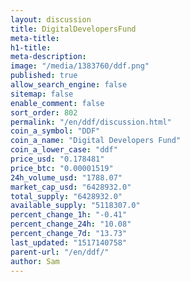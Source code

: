 ```yaml
---
layout: discussion
title: DigitalDevelopersFund
meta-title: 
h1-title: 
meta-description: 
image: "/media/1383760/ddf.png"
published: true
allow_search_engine: false
sitemap: false
enable_comment: false
sort_order: 802
permalink: "/en/ddf/discussion.html"
coin_a_symbol: "DDF"
coin_a_name: "Digital Developers Fund"
coin_a_lower_case: "ddf"
price_usd: "0.178481"
price_btc: "0.00001519"
24h_volume_usd: "1788.07"
market_cap_usd: "6428932.0"
total_supply: "6428932.0"
available_supply: "5118307.0"
percent_change_1h: "-0.41"
percent_change_24h: "10.08"
percent_change_7d: "13.73"
last_updated: "1517140758"
parent-url: "/en/ddf/"
author: Sam
---
```


